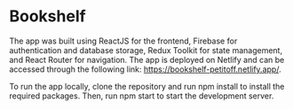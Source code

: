 # Bookshelf

The app was built using ReactJS for the frontend, Firebase for authentication and database storage, Redux Toolkit for state management, and React Router for navigation. The app is deployed on Netlify and can be accessed through the following link: https://bookshelf-petitoff.netlify.app/.

To run the app locally, clone the repository and run npm install to install the required packages. Then, run npm start to start the development server.
